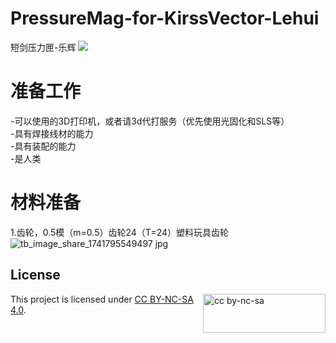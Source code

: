# PressureMag-for-KirssVector-Lehui
短剑压力匣-乐辉
<img src="[https://github.com/user-attachments/assets/fb5cb022-5e3f-4551-9ff7-2630caf3e1f0)" weight="62" >

# 准备工作

  -可以使用的3D打印机，或者请3d代打服务（优先使用光固化和SLS等）  
  -具有焊接线材的能力  
  -具有装配的能力  
  -是人类  
  
# 材料准备
  1.齿轮，0.5模（m=0.5）齿轮24（T=24）塑料玩具齿轮
![tb_image_share_1741795549497 jpg](https://github.com/user-attachments/assets/18a9aa38-6b38-4cc6-b19a-c460fe35684d)




## License

<img src="https://mirrors.creativecommons.org/presskit/buttons/88x31/png/by-nc-sa.png" alt="cc by-nc-sa" width="196" height="62" style="float:right">

This project is licensed under [CC BY-NC-SA 4.0](https://creativecommons.org/licenses/by-nc-sa/4.0/legalcode.en).
